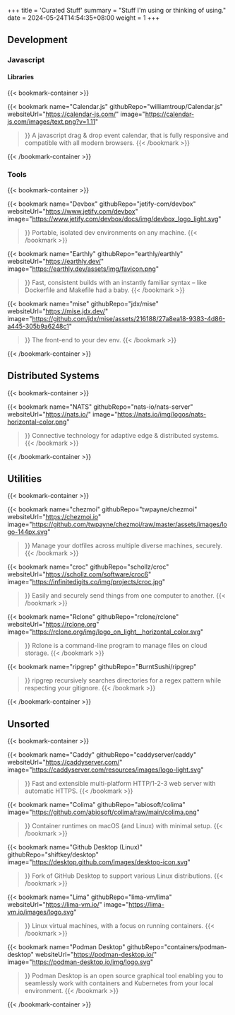 +++
title = 'Curated Stuff'
summary = "Stuff I'm using or thinking of using."
date = 2024-05-24T14:54:35+08:00
weight = 1
+++

## Development

### Javascript

#### Libraries

{{< bookmark-container >}}

  {{< bookmark name="Calendar.js" 
      githubRepo="williamtroup/Calendar.js" 
      websiteUrl="https://calendar-js.com/" 
      image="https://calendar-js.com/images/text.png?v=1.11" 
  >}} 
    A javascript drag & drop event calendar, that is fully responsive and compatible with all modern browsers.
  {{< /bookmark >}}

{{< /bookmark-container >}}

### Tools

{{< bookmark-container >}}

  {{< bookmark name="Devbox" 
      githubRepo="jetify-com/devbox" 
      websiteUrl="https://www.jetify.com/devbox" 
      image="https://www.jetify.com/devbox/docs/img/devbox_logo_light.svg" 
  >}} 
    Portable, isolated dev environments on any machine.
  {{< /bookmark >}}

  {{< bookmark name="Earthly" 
      githubRepo="earthly/earthly" 
      websiteUrl="https://earthly.dev/" 
      image="https://earthly.dev/assets/img/favicon.png" 
  >}} 
    Fast, consistent builds with an instantly familiar syntax – like Dockerfile and Makefile had a baby.
  {{< /bookmark >}}

  {{< bookmark name="mise" 
      githubRepo="jdx/mise" 
      websiteUrl="https://mise.jdx.dev/" 
      image="https://github.com/jdx/mise/assets/216188/27a8ea18-9383-4d86-a445-305b9a6248c1" 
  >}} 
    The front-end to your dev env.
  {{< /bookmark >}}

{{< /bookmark-container >}}

## Distributed Systems

{{< bookmark-container >}}

  {{< bookmark name="NATS" 
      githubRepo="nats-io/nats-server" 
      websiteUrl="https://nats.io/" 
      image="https://nats.io/img/logos/nats-horizontal-color.png" 
  >}} 
    Connective technology for adaptive edge & distributed systems.
  {{< /bookmark >}}

{{< /bookmark-container >}}

## Utilities

{{< bookmark-container >}}

  {{< bookmark name="chezmoi" 
      githubRepo="twpayne/chezmoi" 
      websiteUrl="https://chezmoi.io" 
      image="https://github.com/twpayne/chezmoi/raw/master/assets/images/logo-144px.svg" 
  >}} 
    Manage your dotfiles across multiple diverse machines, securely.
  {{< /bookmark >}}

  {{< bookmark name="croc" 
      githubRepo="schollz/croc" 
      websiteUrl="https://schollz.com/software/croc6" 
      image="https://infinitedigits.co/img/projects/croc.jpg" 
  >}} 
    Easily and securely send things from one computer to another.
  {{< /bookmark >}}

  {{< bookmark name="Rclone" 
      githubRepo="rclone/rclone" 
      websiteUrl="https://rclone.org" 
      image="https://rclone.org/img/logo_on_light__horizontal_color.svg" 
  >}} 
    Rclone is a command-line program to manage files on cloud storage.
  {{< /bookmark >}}

  {{< bookmark name="ripgrep" 
      githubRepo="BurntSushi/ripgrep" 
  >}} 
    ripgrep recursively searches directories for a regex pattern while respecting your gitignore.
  {{< /bookmark >}}

{{< /bookmark-container >}}

## Unsorted

{{< bookmark-container >}}

  {{< bookmark name="Caddy" 
      githubRepo="caddyserver/caddy" 
      websiteUrl="https://caddyserver.com/" 
      image="https://caddyserver.com/resources/images/logo-light.svg" 
  >}} 
    Fast and extensible multi-platform HTTP/1-2-3 web server with automatic HTTPS.
  {{< /bookmark >}}

  {{< bookmark name="Colima" 
      githubRepo="abiosoft/colima" 
      image="https://github.com/abiosoft/colima/raw/main/colima.png" 
  >}} 
    Container runtimes on macOS (and Linux) with minimal setup.
  {{< /bookmark >}}

  {{< bookmark name="Github Desktop (Linux)" 
      githubRepo="shiftkey/desktop" 
      image="https://desktop.github.com/images/desktop-icon.svg" 
  >}} 
    Fork of GitHub Desktop to support various Linux distributions.
  {{< /bookmark >}}

  {{< bookmark name="Lima" 
      githubRepo="lima-vm/lima" 
      websiteUrl="https://lima-vm.io/" 
      image="https://lima-vm.io/images/logo.svg" 
  >}} 
    Linux virtual machines, with a focus on running containers.
  {{< /bookmark >}}

  {{< bookmark name="Podman Desktop" 
      githubRepo="containers/podman-desktop" 
      websiteUrl="https://podman-desktop.io/" 
      image="https://podman-desktop.io/img/logo.svg" 
  >}} 
    Podman Desktop is an open source graphical tool enabling you to seamlessly work with containers and Kubernetes from your local environment.
  {{< /bookmark >}}

{{< /bookmark-container >}}
